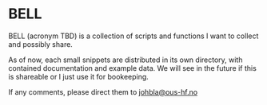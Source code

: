 # BELL

BELL (acronym TBD) is a collection of scripts and functions I want to collect and possibly share.

As of now, each small snippets are distributed in its own directory, with contained documentation and 
example data. We will see in the future if this is shareable or I just use it for bookeeping.

If any comments, please direct them to johbla@ous-hf.no

